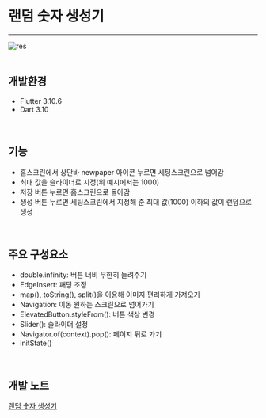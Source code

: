 # 랜덤 숫자 생성기
---
![res](https://img1.daumcdn.net/thumb/R800x0/?scode=mtistory2&fname=https%3A%2F%2Fblog.kakaocdn.net%2Fdn%2FbwpV1u%2FbtsozTYOUc1%2FHAOIbD6RBQPsvAkj5x2ej1%2Fimg.png)  
<br>

## 개발환경
- Flutter 3.10.6
- Dart 3.10
<br>

## 기능
- 홈스크린에서 상단바 newpaper 아이콘 누르면 세팅스크린으로 넘어감  
- 최대 값을 슬라이더로 지정(위 예시에서는 1000)  
- 저장 버튼 누르면 홈스크린으로 돌아감  
- 생성 버튼 누르면 세팅스크린에서 지정해 준 최대 값(1000) 이하의 값이 랜덤으로 생성   
<br>

## 주요 구성요소
- double.infinity: 버튼 너비 무한히 늘려주기
- EdgeInsert: 패딩 조정
- map(), toString(), split()을 이용해 이미지 편리하게 가져오기
- Navigation: 이동 원하는 스크린으로 넘어가기
- ElevatedButton.styleFrom(): 버튼 색상 변경
- Slider(): 슬라이더 설정
- Navigator.of(context).pop(): 페이지 뒤로 가기
- initState()
<br>

## 개발 노트
[랜덤 숫자 생성기](https://damio.tistory.com/122)  
<br>
